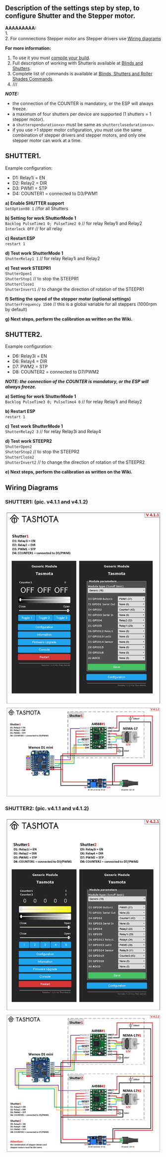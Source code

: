 ## Description of the settings step by step, to configure Shutter and the Stepper motor.    
**AAAAAAAAA:**  
1.  
2.  For connnections Stepper motor ans Stepper drivers use [Wiring diagrams](#wiring-diagrams)  

**For more information:**  
1.  To use it you must [compile your build](Compile-your-build.md).  
2.  Full description of working with Shutteris available at [Blinds and Shutters](Blinds-and-Shutters.md).  
2.  Complete list of commands is available at [Blinds, Shutters and Roller Shades Commands](Commands.md#blinds-shutters-and-roller-shades).  
4. ///

***NOTE:***  
 - the connection of the COUNTER is mandatory, or the ESP will always freeze.  
 - a maximum of four shutters per device are supported (1 shutters = 1 stepper motor).  
 - a `shutteropenduration<x>` must be same as `shuttercloseduration<x>`.  
 - if you use >1 stpper motor cofiguration, you must use the same combination of stepper drivers and stepper motors, and only one stepper motor can work at a time.  

## SHUTTER1.
Example configuration:  
 - D1: Relay1i  = EN  
 - D2: Relay2   = DIR  
 - D3: PWM1     = STP  
 - D4: COUNTER1 = connected to D3/PWM1   

**a) Enable SHUTTER support**  
 `SetOption80 1`   //for all Shutters 

**b) Setting for work ShutterMode 1**  
  `Backlog PulseTime1 0; PulseTime2 0`   // for relay Relay1i and Relay2  
  `Interlock OFF`                        // for all relay  

**c) Restart ESP**  
  `restart 1`

**d) Test work ShutterMode 1**  
  `ShutterRelay1 1`   // for relay Relay1i and Relay2

**e) Test work STEEPR1**  
  `ShutterOpen1`   
  `ShutterStop1`      // to stop the STEEPR1  
  `ShutterClose1`  
  `ShutterInvert1`    // to change the direction of rotation of the STEEPR1  

**f) Setting the speed of the stepper motor (optional settings)**  
  `ShutterFrequency 1500`  // this is a global variable for all steppers (1000rpm by default)

**g) Next steps, perform the calibration as written on the Wiki.**  


## SHUTTER2.
Example configuration:  
 - D6: Relay3i  = EN  
 - D6: Relay4   = DIR  
 - D7: PWM2     = STP  
 - D8: COUNTER2 = connected to D7/PWM2   

***NOTE: the connection of the COUNTER is mandatory, or the ESP will always freeze.***

**a) Setting for work ShutterMode 1**  
  `Backlog PulseTime3 0; PulseTime4 0`   // for relay Relay1i and Relay2  

**b) Restart ESP**  
  `restart 1`

**c) Test work ShutterMode 1**  
  `ShutterRelay2 3`   // for relay Relay3i and Relay4

**d) Test work STEEPR2**  
  `ShutterOpen2`  
  `ShutterStop2`     // to stop the STEEPR2  
  `ShutterClose2`  
  `ShutterInvert2`   // to change the direction of rotation of the STEEPR2  
  
**e) Next steps, perform the calibration as written on the Wiki.**  

## Wiring Diagrams  
### SHUTTER1: (pic. v4.1.1 and v4.1.2)  
![411](https://github.com/TrDA-hab/blinds/blob/master/images/A4988%20v411.jpg ":size=200px")
![411](https://github.com/TrDA-hab/blinds/blob/master/images/A4988%20v412.jpg ":size=200px")

### SHUTTER2: (pic. v4.1.1 and v4.1.2)  
![411](https://github.com/TrDA-hab/blinds/blob/master/images/A4988%20v421.jpg ":size=200px")
![411](https://github.com/TrDA-hab/blinds/blob/master/images/A4988%20v422.jpg ":size=200px")

